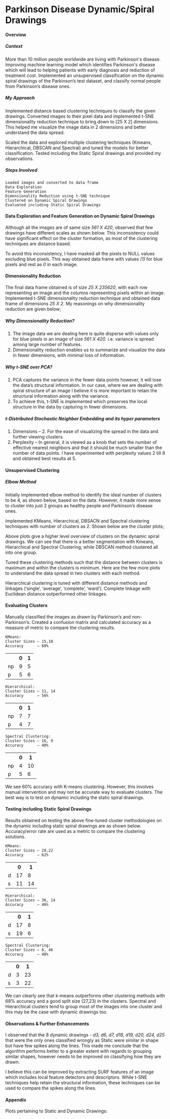 # Parkinson Disease Dynamic/Spiral Drawings

#### Overview
##### Context
More than 10 million people worldwide are living with Parkinson's disease. Improving machine learning model which identifies Parkinson's disease which will lead to helping patients with early diagnosis and reduction of treatment cost. Implemented an unsupervised classification on the dynamic spiral drawings of the Parkinson’s test dataset, and classify normal people from Parkinson’s disease ones.

##### My Approach

Implemented distance based clustering techniques to classify the given drawings. Converted images to their pixel data and implemented t-SNE dimensionality reduction technique to bring down to [25 X 2] dimensions. This helped me visualize the image data in 2 dimensions and better understand the data spread.


Scaled the data and explored multiple clustering techniques (Kmeans, Hierarchical, DBSCAN and Spectral) and tuned the models for better classification. Tested including the Static Spiral drawings and provided my observations.   
##### Steps Involved
	Loaded images and converted to data frame
	Data Exploration
	Feature Generation
	Dimensionality Reduction using t-SNE technique
	Clustered on Dynamic Spiral Drawings
	Evaluated including Static Spiral Drawings

#### Data Exploration and Feature Generation on Dynamic Spiral Drawings
Although all the images are of same size *561 X 420*, observed that few drawings have different scales as shown below. This inconsistency could have significant effect on the cluster formation, as most of the clustering techniques are distance based. 
  
To avoid this inconsistency, I have masked all the pixels to NULL values excluding blue pixels. This way obtained data frame with values *(1)* for blue pixels and rest as *0* in each image. 

#### Dimensionality Reduction
The  final data frame obtained is of size *25 X 235620*, with each row representing an image and the columns representing pixels within an image. Implemented t-SNE dimensionality reduction technique and obtained data frame of dimensions *25 X 2*. My reasonings on why dimensionality reduction are given below; 
##### Why Dimensionality Reduction?
1. The image data we are dealing here is quite disperse with values only for blue pixels in an image of size *561 X 420*. i.e. variance is spread among large number of features.
2. Dimensionality reduction enables us to summarize and visualize the data in fewer dimensions, with minimal loss of information.
##### Why t-SNE over PCA? 
1. PCA captures the variance in the fewer data points however, it will lose the data’s structural information. In our case, where we are dealing with spiral structure of an image I believe it is more important to retain the structural information along with the variance.
2. To achieve this, t-SNE is implemented which preserves the local structure in the data by capturing in fewer dimensions.
##### t-Distributed Stochastic Neighbor Embedding and its hyper parameters
1. Dimensions – 2. For the ease of visualizing the spread in the data and further viewing clusters.
2. Perplexity – In general, it is viewed as a knob that sets the number of effective nearest neighbors and that it should be much smaller than the number of data points. I have experimented with perplexity values 2 till 8 and obtained best results at 5. 
 


#### Unsupervised Clustering

##### Elbow Method
Initially implemented elbow method to identify the ideal number of clusters to be 4, as shown below, based on the data. However, it made more sense to cluster into just 2 groups as healthy people and Parkinson’s disease ones. 

 

Implemented KMeans, Hierarchical, DBSACN and Spectral clustering techniques with number of clusters as 2. Shown below are the cluster plots;

 
 

Above plots give a higher level overview of clusters on the dynamic spiral drawings. We can see that there is a better segmentation with Kmeans, Hierarchical and Spectral Clustering, while DBSCAN method clustered all into one group.

Tuned these clustering methods such that the distance between clusters is maximum and within the clusters is minimum. Here are the few more plots to understand the data spread in two clusters with each method.

 


Hierarchical clustering is tuned with different distance methods and linkages (‘single’, ‘average’, ‘complete’, ‘ward’). Complete linkage with Euclidean distance outperformed other linkages.


 

 

#### Evaluating Clusters

Manually classified the images as drawn by Parkinson’s and non-Parkinson’s. Created a confusion matrix and calculated accuracy as a measure of metric to compare the clustering results. 

```
KMeans:                     
Cluster Sizes – 15,10              
Accuracy      – 60%
```

<table>
  <tr>
    <th></th>
    <th>  0  </th>
    <th>  1  </th>
  </tr>
  <tr>
    <td>  np  </td>
    <td>  9  </td>
    <td>  5  </td>
  </tr>
  <tr>
    <td>  p  </td>
    <td>  5  </td>
    <td>  6  </td>
  </tr>
</table>

```
Hierarchical:
Cluster Sizes – 11, 14
Accuracy      – 56%
```
<table>
  <tr>
    <th></th>
    <th>  0  </th>
    <th>  1  </th>
  </tr>
  <tr>
    <td>  np  </td>
    <td>  7  </td>
    <td>  7  </td>
  </tr>
  <tr>
    <td>  p  </td>
    <td>  4  </td>
    <td>  7  </td>
  </tr>
 </table>


```
Spectral Clustering: 
Cluster Sizes – 16, 9
Accuracy      – 40%
```
<table>
  <tr>
    <th></th>
    <th>  0  </th>
    <th>  1  </th>
  </tr>
  <tr>
    <td>  np  </td>
    <td>  4  </td>
    <td>  10  </td>
  </tr>
  <tr>
    <td>  p  </td>
    <td>  5  </td>
    <td>  6  </td>
  </tr>
 </table>

We see 60% accuracy with K-means clustering. However, this involves manual intervention and may not be accurate way to evaluate clusters. The best way is to test on dynamic including the static spiral drawings.


#### Testing including Static Spiral Drawings 

Results obtained on testing the above fine-tuned cluster methodologies on the dynamic including static spiral drawings are as shown below. Accuracy/error rate are used as a metric to compare the clustering solutions.

``` 
KMeans: 
Cluster Sizes – 28,22
Accuracy      – 62%
```
<table>
  <tr>
    <th></th>
    <th>  0  </th>
    <th>  1  </th>
  </tr>
  <tr>
    <td>  d  </td>
    <td>  17  </td>
    <td>  8   </td>
  </tr>
  <tr>
    <td>  s  </td>
    <td>  11  </td>
    <td>  14  </td>
  </tr>
 </table>
 
```  
Hierarchical:
Cluster Sizes – 36, 14
Accuracy      – 46%
```
<table>
  <tr>
    <th></th>
    <th>  0  </th>
    <th>  1  </th>
  </tr>
  <tr>
    <td>  d  </td>
    <td>  17  </td>
    <td>  8  </td>
  </tr>
  <tr>
    <td>  s  </td>
    <td>  19  </td>
    <td>  6  </td>
  </tr>
 </table>



```
Spectral Clustering: 
Cluster Sizes – 6, 46
Accuracy      – 48%
```
<table>
  <tr>
    <th></th>
    <th>  0  </th>
    <th>  1  </th>
  </tr>
  <tr>
    <td>  d  </td>
    <td>  3  </td>
    <td>  23  </td>
  </tr>
  <tr>
    <td>  s  </td>
    <td>  3  </td>
    <td>  22  </td>
  </tr>
 </table>

We can clearly see that k-means outperforms other clustering methods with 68% accuracy and a good split size (27,23) in the clusters. Spectral and Hierarchical clusters tend to group most of the images into one cluster and this may be the case with dynamic drawings too.


#### Observations & Further Enhancements

I observed that the 8 dynamic drawings - *d3, d6, d7, d18, d19, d20, d24, d25* that were the only ones classified wrongly as Static were similar in shape but have few spikes along the lines. This made me conclude that the algorithm performs better to a greater extent with regards to grouping similar shapes, however needs to be improved on classifying how they are drawn.

I believe this can be improved by extracting SURF features of an image which includes local feature detectors and descriptors. While t-SNE techniques help retain the structural information, these techniques can be used to compare the spikes along the lines.  


#### Appendix

Plots pertaining to Static and Dynamic Drawings:

 

 

 


